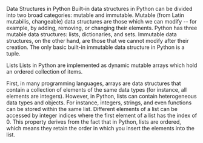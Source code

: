 Data Structures in Python
Built-in data structures in Python can be divided into two broad categories: mutable and immutable. Mutable (from Latin mutabilis, changeable) data structures are those which we can modify -- for example, by adding, removing, or changing their elements. Python has three mutable data structures: lists, dictionaries, and sets. Immutable data structures, on the other hand, are those that we cannot modify after their creation. The only basic built-in immutable data structure in Python is a tuple.

Lists
Lists in Python are implemented as dynamic mutable arrays which hold an ordered collection of items.

First, in many programming languages, arrays are data structures that contain a collection of elements of the same data types (for instance, all elements are integers). However, in Python, lists can contain heterogeneous data types and objects. For instance, integers, strings, and even functions can be stored within the same list. Different elements of a list can be accessed by integer indices where the first element of a list has the index of 0. This property derives from the fact that in Python, lists are ordered, which means they retain the order in which you insert the elements into the list.
